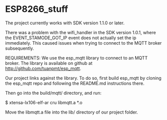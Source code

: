 # ESP8266_stuff

The project currently works with SDK version 1.1.0 or later.

There was a problem with the wifi_handler in the SDK version 1.0.1,
where the EVENT_STAMODE_GOT_IP event does not actually set the ip
immediately. This caused issues when trying to connect to the MQTT broker
subsequently.


REQUIREMENTS:
We use the esp_mqtt library to connect to an MQTT broker.
The library is available on github at http://github.com/tuanpmt/esp_mqtt.

Our project links against the library. To do so, first build esp_mqtt by
cloning the esp_mqtt repo and following the README.md instructions there.

Then go into the build/mqtt/ directory, and run:

$ xtensa-lx106-elf-ar cru libmqtt.a \*.o

Move the libmqtt.a file into the lib/ directory of our project folder.
